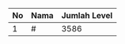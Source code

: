 | No | Nama            | Jumlah Level |
|----|-----------------|--------------|
| 1  | #    |    3586        |
